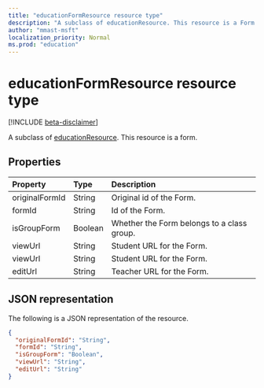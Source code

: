 ```yaml
---
title: "educationFormResource resource type"
description: "A subclass of educationResource. This resource is a Form."
author: "mmast-msft"
localization_priority: Normal
ms.prod: "education"
---
```


# educationFormResource resource type

[!INCLUDE [beta-disclaimer](../../includes/beta-disclaimer.md)]

A subclass of [educationResource](educationresource.md). This resource is a form.


## Properties
| Property	   | Type	|Description|
|:---------------|:--------|:----------|
|originalFormId|String|Original id of the Form.|
|formId|String|Id of the Form.|
|isGroupForm|Boolean|Whether the Form belongs to a class group.|
|viewUrl|String|Student URL for the Form.|
|viewUrl|String|Student URL for the Form.|
|editUrl|String|Teacher URL for the Form.|

## JSON representation

The following is a JSON representation of the resource.

<!-- {
  "blockType": "resource",
  "optionalProperties": [

  ],
  "@odata.type": "microsoft.graph.educationFormResource"
}-->

```json
{
  "originalFormId": "String",
  "formId": "String",
  "isGroupForm": "Boolean",
  "viewUrl": "String",
  "editUrl": "String"
}

```

<!-- uuid: 8fcb5dbc-d5aa-4681-8e31-b001d5168d79
2015-10-25 14:57:30 UTC -->
<!--
{
  "type": "#page.annotation",
  "description": "educationFormResource resource",
  "keywords": "",
  "section": "documentation",
  "tocPath": "",
  "suppressions": []
}
-->
